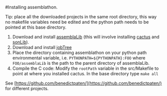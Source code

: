 #Installing assemblathon.

Tip: place all the downloaded projects in the same root directory, this way no makefile variables need be edited and the python path needs to be pointed at this base directory.

1. Download and install [assemblaLib](https://github.com/benedictpaten/assemblaLib) (this will involve installing [cactus](https://github.com/benedictpaten/cactus) and [sonLib](https://github.com/benedictpaten/sonLib)).
2. Download and install [jobTree](https://github.com/benedictpaten/jobTree)
3. Place the directory containing assemblathon on your python path environmental variable, i.e. <code>PYTHONPATH=${PYTHONPATH}:FOO</code> where <code>FOO/assemblaLib</code> is the path to the parent directory of assemblaLib. 
4. Compile the C code: Modify the <code>rootPath</code> variable in the src/Makefile to point at where you installed cactus. In the base directory type <code>make all</code>

See [https://github.com/benedictpaten/](https://github.com/benedictpaten/) for different projects.

